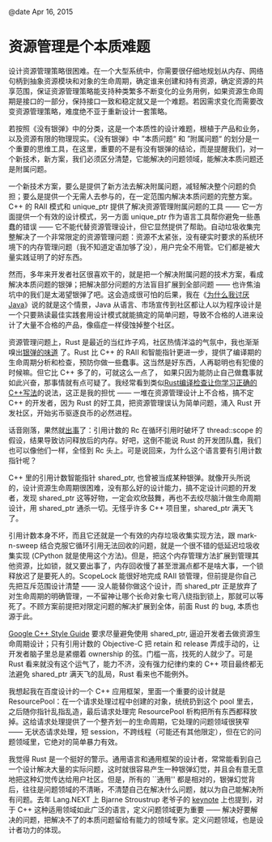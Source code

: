 @date Apr 16, 2015

# 资源管理是个本质难题

设计资源管理策略很困难。在一个大型系统中，你需要很仔细地规划从内存、网络句柄到抽象资源模块和对象的生命周期，确定谁来创建和持有资源，确定资源的共享范围，保证资源管理策略能支持种类繁多不断变化的业务用例，如果资源生命周期是接口的一部分，保持接口一致和稳定就又是一个难题。若因需求变化而需要改变资源管理策略，难度绝不亚于重新设计一套策略。

若按照《没有银弹》中的分类，这是一个本质性的设计难题，根植于产品和业务，以及资源有限的物理现实。《没有银弹》中 ”本质问题“ 和 ”附属问题“ 的划分是一个重要的思维工具，在这里，重要的不是有没有银弹的结论，而是提醒我们，对一个新技术，新方案，我们必须区分清楚，它能解决的问题领域，能解决本质问题还是附属问题。

一个新技术方案，要么是提供了新方法去解决附属问题，减轻解决整个问题的负担；要么是提供一个无需人去参与的，在一定范围内解决本质问题的完整方案。C++ 的 RAII 模式和 unique\_ptr 提供了解决资源管理附属问题的工具 —— 它一方面提供一个有效的设计模式，另一方面 unique\_ptr 作为语言工具帮你避免一些愚蠢的错误 —— 它不能代替资源管理设计，但它显然提供了帮助。自动垃圾收集完整解决了一个非常限定的资源管理问题：资源不太紧张，没有硬实时要求的系统环境下的内存管理问题（我不知道定语加够了没），用户完全不用管。它们都是被大量实践证明了的好东西。

然而，多年来开发者社区很喜欢干的，就是把一个解决附属问题的技术方案，看成解决本质问题的银弹；把解决部分问题的方法盲目扩展到全部问题 —— 也许焦油坑中的我们是太渴望银弹了吧。这会造成很可怕的后果，我在《[为什么我讨厌 Java](/articles/i-hate-java.html)》说的就是这个情景，Java 从语言、市场宣传到社区都让人以为程序设计是一个只要熟读最佳实践套用设计模式就能搞定的简单问题，导致不合格的人进来设计了大量不合格的产品，像癌症一样侵蚀掉整个社区。

资源管理问题上，Rust 是最近的当红炸子鸡，社区热情洋溢的气氛中，我也渐渐嗅出[银弹的味道](http://blog.rust-lang.org/2015/04/10/Fearless-Concurrency.html) 了。Rust 比 C++ 的 RAII 和智能指针更进一步，提供了编译期的生命周期分析和检查，预防你做一些蠢事。这当然是好东西，人再聪明也有犯傻的时候嘛。但它比 C++ 多了的，可就这么一点了， 如果只因为能防止自己做蠢事就如此兴奋，那事情就有点可疑了。我经常看到类似[Rust编译检查让你学习正确的C++写法](http://qr.ae/L8TwF)的说法，这正是我的担忧 —— 一堆在资源管理设计上不合格，搞不定 C++ 的开发者，因为 Rust 的好工具，把资源管理误认为简单问题，涌入 Rust 开发社区，开始劣币驱逐良币的必然进程。

话音刚落，果然就[出事](https://github.com/rust-lang/rust/issues/24292)了：引用计数的 Rc 在循环引用时破坏了 thread::scope 的假设，结果导致访问释放后的内存。好吧，这倒不能说 Rust 的开发团队蠢，我们也可以像他们一样，全怪到 Rc 头上。可是说回来，为什么这个语言要有引用计数指针呢？

C++ 里的引用计数智能指针 shared\_ptr, 也曾被当成某种银弹。就像开头所说的，设计资源生命周期很困难，没有那么好的设计能力，搞不定设计问题的开发者，发现 shared\_ptr 这等好物，一定会欢欣鼓舞，再也不去绞尽脑汁做生命周期设计，用 shared\_ptr 通杀一切。无怪乎许多 C++ 项目里，shared\_ptr 满天飞了。

引用计数本身不坏，而且它还就是一个有效的内存垃圾收集实现方法，跟 mark-n-sweep 结合克服它循环引用无法回收的问题，就是一个很不错的低延迟垃圾收集实现 (CPython 就是使用这个方法)。但是，把这个内存管理方法扩展到管理其他资源，比如锁，就又要出事了，内存回收慢了甚至泄漏点都不是啥大事，一个锁释放迟了是要死人的。ScopeLock 能很好地完成 RAII 锁管理，但前提是你自己先把互斥范围设计清楚 —— 没人能替你做这个设计，而 shared\_ptr 正是放弃了对生命周期的明确管理，一不留神让哪个长命对象七弯八绕指到锁上，那就可以等死了。不顾方案前提把对限定问题的解决扩展到全体，前面 Rust 的 bug, 本质也源于此。

[Google C++ Style Guide](https://google-styleguide.googlecode.com/svn/trunk/cppguide.html#Ownership_and_Smart_Pointers) 要求尽量避免使用 shared\_ptr, 逼迫开发者去做资源生命周期设计；只有引用计数的 Objective-C 把 retain 和 release 弄成手动的，让开发者脑子里总是紧绷着 ownership 的弦。门槛一高，找死的人就少了。可是 Rust 看来就没有这个运气了，能力不济，没有强力纪律约束的 C++ 项目最终都无法避免 shared\_ptr 满天飞的乱局，Rust 看来也不能例外。

我想起我在百度设计的一个 C++ 应用框架，里面一个重要的设计就是 ResourcePool：在一个请求处理过程中创建的对象，统统扔到这个 pool 里去，之后随你指针乱指乱造，最后请求处理完 ResourcePool 析构把所有东西都释放掉。这给请求处理提供了一个整齐划一的生命周期，它处理的问题领域很狭窄 —— 无状态请求处理，短 session，不跨线程（可能还有其他限定），但在它的问题领域里，它绝对的简单暴力有效。

我觉得 Rust 是一个挺好的警示。通用语言和通用框架的设计者，常常能看到自己一个设计解决大量的实际问题，这时就很容易产生一种银弹幻觉，并且会有意无意地把这种幻觉传达给用户社区。但是，所有的 ``通用'' 都是相对的，银弹幻觉背后，往往是问题领域的不清晰，不清楚自己在解决什么问题，就以为自己能解决所有问题。去年 Lang.NEXT 上 Bjarne Stroustrup 老爷子的 [keynote](https://channel9.msdn.com/Events/Lang-NEXT/Lang-NEXT-2014/Keynote) 上也提到，对于 C++ 这种适用领域如此广泛的语言，定义问题领域更为重要 —— 解决好要解决的问题，把解决不了的本质问题留给有能力的领域专家。定义问题领域，也是设计者功力的体现。